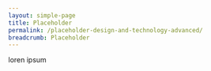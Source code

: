 ```yaml
---
layout: simple-page
title: Placeholder
permalink: /placeholder-design-and-technology-advanced/
breadcrumb: Placeholder
---
```


loren ipsum
